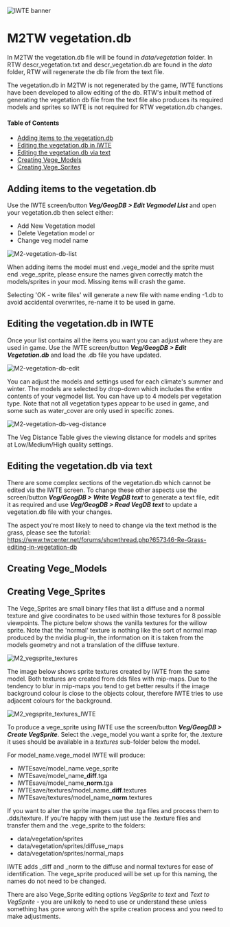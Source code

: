 ![IWTE banner](../IWTEgithub_images/IWTEbanner.jpg)

# M2TW vegetation.db 

In M2TW the vegetation.db file will be found in *data/vegetation* folder.  In RTW descr_vegetation.txt and descr_vegetation.db are found in the *data* folder, RTW will regenerate the db file from the text file.

The vegetation.db in M2TW is not regenerated by the game, IWTE functions have been developed to allow editing of the db.  RTW's inbuilt method of generating the vegetation db file from the text file also produces its required models and sprites so IWTE is not required for RTW vegetation.db changes.

#### Table of Contents

* [Adding items to the vegetation.db](adding-items-to-the-vegetationdb)
* [Editing the vegetation.db in IWTE](#editing-the-vegetationdb-in-iwte)
* [Editing the vegetation.db via text](#editing-the-vegetationdb-via-text)
* [Creating Vege_Models](#creating-vege_models)
* [Creating Vege_Sprites](#creating-vege_sprites)

## Adding items to the vegetation.db

Use the IWTE screen/button ***Veg/GeogDB > Edit Vegmodel List*** and open your vegetation.db then select either:
* Add New Vegetation model
* Delete Vegetation model or
* Change veg model name

![M2-vegetation-db-list](../IWTEgithub_images/M2-vegetation-db-list.jpg)

When adding items the model must end .vege_model and the sprite must end .vege_sprite, please ensure the names given correctly match the models/sprites in your mod. Missing items will crash the game.

Selecting 'OK - write files' will generate a new file with name ending -1.db to avoid accidental overwrites, re-name it to be used in game.

## Editing the vegetation.db in IWTE

Once your list contains all the items you want you can adjust where they are used in game. 
Use the IWTE screen/button ***Veg/GeogDB > Edit Vegetation.db*** and load the .db file you have updated.

![M2-vegetation-db-edit](../IWTEgithub_images/M2-vegetation-db-edit.jpg)

You can adjust the models and settings used for each climate's summer and winter.  The models are selected by drop-down which includes the entire contents of your vegmodel list.  You can have up to 4 models per vegetation type.  Note that not all vegetation types appear to be used in game, and some such as water_cover are only used in specific zones.

![M2-vegetation-db-veg-distance](../IWTEgithub_images/M2-vegetation-db-veg-distance.jpg)

The Veg Distance Table gives the viewing distance for models and sprites at Low/Medium/High quality settings.

## Editing the vegetation.db via text

There are some complex sections of the vegetation.db which cannot be edited via the IWTE screen. To change these other aspects use the screen/button ***Veg/GeogDB > Write VegDB text*** to generate a text file, edit it as required and use ***Veg/GeogDB > Read VegDB text*** to update a vegetation.db file with your changes.

The aspect you're most likely to need to change via the text method is the grass, please see the tutorial:  
https://www.twcenter.net/forums/showthread.php?657346-Re-Grass-editing-in-vegetation-db

## Creating Vege_Models

## Creating Vege_Sprites

The Vege_Sprites are small binary files that list a diffuse and a normal texture and give coordinates to be used within those textures for 8 possible viewpoints.  The picture below shows the vanilla textures for the willow sprite.  Note that the 'normal' texture is nothing like the sort of normal map produced by the nvidia plug-in, the information on it is taken from the models geometry and not a translation of the diffuse texture.  

![M2_vegsprite_textures](../IWTEgithub_images/M2_vegsprite_textures.jpg)

The image below shows sprite textures created by IWTE from the same model. Both textures are created from dds files with mip-maps.  Due to the tendency to blur in mip-maps you tend to get better results if the image background colour is close to the objects colour, therefore IWTE tries to use adjacent colours for the background.

![M2_vegsprite_textures_IWTE](../IWTEgithub_images/M2_vegsprite_textures_IWTE.jpg)

To produce a vege_sprite using IWTE use the screen/button ***Veg/GeogDB > Create VegSprite***.  Select the .vege_model you want a sprite for, the .texture it uses should be available in a *textures* sub-folder below the model.

For model_name.vege_model IWTE will produce:
* IWTEsave/model_name.vege_sprite
* IWTEsave/model_name_**diff**.tga
* IWTEsave/model_name_**norm**.tga
* IWTEsave/textures/model_name_**diff**.textures
* IWTEsave/textures/model_name_**norm**.textures
  
If you want to alter the sprite images use the .tga files and process them to .dds/texture.  If you're happy with them just use the .texture files and transfer them and the .vege_sprite to the folders:
* data/vegetation/sprites
* data/vegetation/sprites/diffuse_maps
* data/vegetation/sprites/normal_maps
 
IWTE adds _diff and _norm to the diffuse and normal textures for ease of identification. The vege_sprite produced will be set up for this naming, the names do not need to be changed.

There are also Vege_Sprite editing options *VegSprite to text* and *Text to VegSprite* - you are unlikely to need to use or understand these unless something has gone wrong with the sprite creation process and you need to make adjustments.
